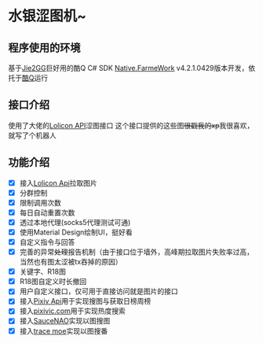 # 水银涩图机~
## 程序使用的环境
基于[Jie2GG](https://github.com/Jie2GG)巨好用的酷Q C# SDK [Native.FarmeWork](https://github.com/Jie2GG/Native.Framework) v4.2.1.0429版本开发，依托于[酷Q](https://cqp.cc/)运行
## 接口介绍
使用了大佬的[Lolicon API](https://api.lolicon.app/#/setu)涩图接口
这个接口提供的这些图~~很戳我的xp~~我很喜欢，就写了个机器人
## 功能介绍
- [x] 接入[Lolicon Api](https://api.lolicon.app/#/setu)拉取图片
- [x] 分群控制
- [x] 限制调用次数
- [x] 每日自动重置次数
- [x] 透过本地代理(socks5代理测试可通)
- [x] 使用Material Design绘制UI，挺好看
- [x] 自定义指令与回答
- [x] 完善的异常~~处理~~报告机制（由于接口位于墙外，高峰期拉取图片失败率过高，当然也有图太涩被tx吞掉的原因）
- [x] 关键字、R18图
- [x] R18图自定义时长撤回
- [x] 用户自定义接口，仅可用于直接访问就是图片的接口
- [x] 接入[Pixiv Api](https://api.imjad.cn/pixiv_v2.md)用于实现搜图与获取日榜周榜
- [x] 接入[pixivic.com](https://pixivic.com/)用于实现热度搜索
- [x] 接入[SauceNAO](https://saucenao.com)实现以图搜图
- [x] 接入[trace moe](https://trace.moe/)实现以图搜番
